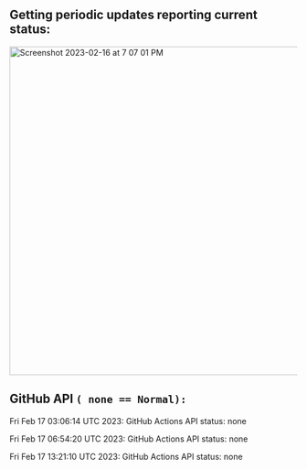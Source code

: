 
## Getting periodic updates reporting current status:
<img width="575" alt="Screenshot 2023-02-16 at 7 07 01 PM" src="https://user-images.githubusercontent.com/31228460/219539578-f880fea9-7a9d-4f7d-a7e2-5ce3d90ab466.png">

## GitHub API `( none == Normal):`

Fri Feb 17 03:06:14 UTC 2023: GitHub Actions API status: none

Fri Feb 17 06:54:20 UTC 2023: GitHub Actions API status: none

Fri Feb 17 13:21:10 UTC 2023: GitHub Actions API status: none
